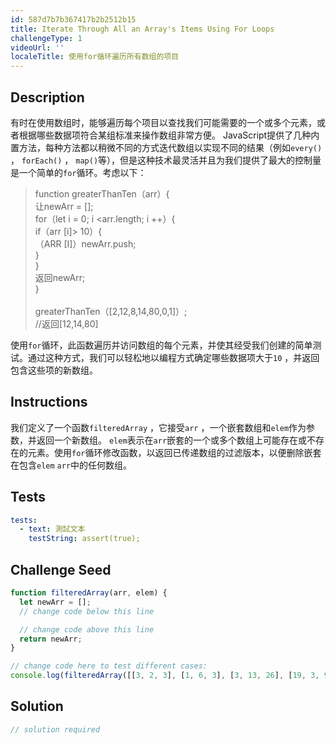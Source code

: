 ```yaml
---
id: 587d7b7b367417b2b2512b15
title: Iterate Through All an Array's Items Using For Loops
challengeType: 1
videoUrl: ''
localeTitle: 使用for循环遍历所有数组的项目
---
```


## Description
<section id="description">有时在使用数组时，能够遍历每个项目以查找我们可能需要的一个或多个元素，或者根据哪些数据项符合某组标准来操作数组非常方便。 JavaScript提供了几种内置方法，每种方法都以稍微不同的方式迭代数组以实现不同的结果（例如<code>every()</code> ， <code>forEach()</code> ， <code>map()</code>等），但是这种技术最灵活并且为我们提供了最大的控制量是一个简单的<code>for</code>循环。考虑以下： <blockquote> function greaterThanTen（arr）{ <br>让newArr = []; <br> for（let i = 0; i &lt;arr.length; i ++）{ <br> if（arr [i]&gt; 10）{ <br> （ARR [I]）newArr.push; <br> } <br> } <br>返回newArr; <br> } <br><br> greaterThanTen（[2,12,8,14,80,0,1]）; <br> //返回[12,14,80] </blockquote>使用<code>for</code>循环，此函数遍历并访问数组的每个元素，并使其经受我们创建的简单测试。通过这种方式，我们可以轻松地以编程方式确定哪些数据项大于<code>10</code> ，并返回包含这些项的新数组。 </section>

## Instructions
<section id="instructions">我们定义了一个函数<code>filteredArray</code> ，它接受<code>arr</code> ，一个嵌套数组和<code>elem</code>作为参数，并返回一个新数组。 <code>elem</code>表示在<code>arr</code>嵌套的一个或多个数组上可能存在或不存在的元素。使用<code>for</code>循环修改函数，以返回已传递数组的过滤版本，以便删除嵌套在包含<code>elem</code> <code>arr</code>中的任何数组。 </section>

## Tests
<section id='tests'>

```yml
tests:
  - text: 測試文本
    testString: assert(true);

```

</section>

## Challenge Seed
<section id='challengeSeed'>

<div id='js-seed'>

```js
function filteredArray(arr, elem) {
  let newArr = [];
  // change code below this line

  // change code above this line
  return newArr;
}

// change code here to test different cases:
console.log(filteredArray([[3, 2, 3], [1, 6, 3], [3, 13, 26], [19, 3, 9]], 3));

```

</div>



</section>

## Solution
<section id='solution'>

```js
// solution required
```
</section>
